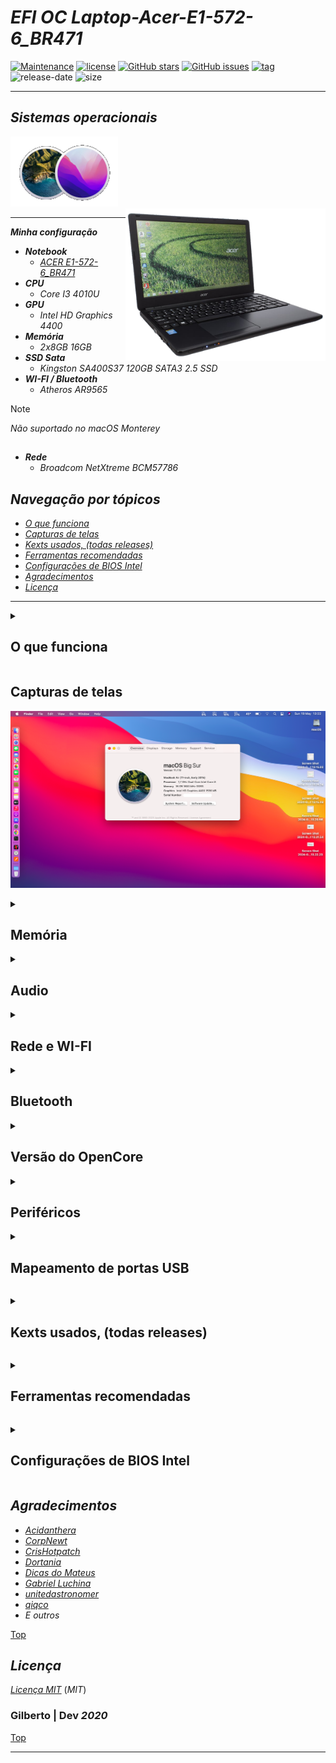 # *EFI OC Laptop-Acer-E1-572-6_BR471*

[![Maintenance](https://img.shields.io/badge/Maintained%3F-yes-green.svg)](https://GitHub.com/Gilberto-Mascena/Laptop-Acer-E1-572)
[![license](https://img.shields.io/github/license/Gilberto-Mascena/Laptop-Acer-E1-572)](https://github.com/Gilberto-Mascena/Laptop-Acer-E1-572/blob/main/LICENSE.md)
[![GitHub stars](https://img.shields.io/github/stars/Gilberto-Mascena/Laptop-Acer-E1-572)](https://github.com/Gilberto-Mascena/Laptop-Acer-E1-572/stargazers)
[![GitHub issues](https://img.shields.io/github/issues/Gilberto-Mascena/Laptop-Acer-E1-572)](https://github.com/Gilberto-Mascena/Laptop-Acer-E1-572/issues)
[![tag](https://img.shields.io/github/v/release/Gilberto-Mascena/Laptop-Acer-E1-572)](https://github.com/Gilberto-Mascena/Laptop-Acer-E1-572/releases)
![release-date](https://img.shields.io/github/release-date/Gilberto-Mascena/Laptop-Acer-E1-572)
![size](https://img.shields.io/github/repo-size/Gilberto-Mascena/Laptop-Acer-E1-572)

---

## *Sistemas operacionais*

<div>
  <img src="./img/macos-two.png" alt="macOS icons">
</div>

<div>
  <img align="right" src="./img/banner-acer.png" alt="photo NoteBook Acer" width="320">
</div>

---

_**Minha configuração**_

 - _**Notebook**_
   - [*ACER E1-572-6_BR471*](https://www.acer.com/br-pt/support?search=40545129395;NX.MEVAL.019;E1-572&filter=global_download)
 - _**CPU**_
   - *Core I3 4010U*
 - _**GPU**_
   - *Intel HD Graphics 4400*
 - _**Memória**_
   - *2x8GB 16GB*
 - _**SSD Sata**_
   - *Kingston SA400S37 120GB SATA3 2.5 SSD*
 - _**WI-FI / Bluetooth**_
   - *Atheros AR9565*
>[!NOTE]  
> _Não suportado no macOS Monterey_

##
- _**Rede**_
   - *Broadcom NetXtreme BCM57786*

<a name="ancora"></a>

## _Navegação por tópicos_
- [*O que funciona*](#ancora1)
- [*Capturas de telas*](#ancora2)
- [*Kexts usados, (todas releases)*](#ancora3)
- [*Ferramentas recomendadas*](#ancora4)
- [*Configurações de BIOS Intel*](#ancora5)
- [*Agradecimentos*](#ancora6)
- [*Licença* ](#ancora7)

---

<a id="ancora1"></a>

<details><summary><h2>O que funciona</h2></summary>

- [x] *Video (onbord HDMI).*
- [x] *Audio*
- [x] *Rdee*
- [x] *WI-FI*
- [X] *Bluetooth*
- [x] *USB*
- [X] *Sleep*

[Top](#ancora)
</details>

<a id="ancora2"></a>

## Capturas de telas

![about](./img/about.png)

<details><summary><h2>Memória</h2></summary>

![memory](./img/memory.png)
</details>

<details><summary><h2>Audio</h2></summary>

![sound](./img/sound.png)
</details>

<details><summary><h2>Rede e WI-FI</h2></summary>

![network](./img/network-wi-fi.png)
</details>

<details><summary><h2>Bluetooth</h2></summary>

![bluetooth](./img/bluetooth.png)
</details>

<details><summary><h2>Versão do OpenCore</h2></summary>

![opencore](./img/opencore-version.png)
</details>

<details><summary><h2>Periféricos</h2></summary>

![peripherals](./img/peripherals.png)
</details>

<details><summary><h2>Mapeamento de portas USB</h2></summary>

![usb-mapping](./img/USB-mapping.png)

[Top](#ancora)
</details>

<a id="ancora3"></a>

<details><summary><h2>Kexts usados, (todas releases)</h2></summary>

- *[`WhateverGreen.kext`](https://github.com/acidanthera/WhateverGreen)*
- *[`Lilu.kext`](https://github.com/acidanthera/Lilu)*
- *[`VirtualSMC`](https://github.com/acidanthera/VirtualSMC), somente: `VirtualSMC.kext`, `SMCProcessor.kext`, `SMCBatteryManager.kext` e `SMCSuperIO.kext`*.
- *[`IntelMausi.kext`](https://github.com/acidanthera/IntelMausi)*
- *[`CpuTscSync.kext`](https://github.com/acidanthera/CpuTscSync)*
- *[`CPUFriend`](https://github.com/acidanthera/CPUFriend)*
- *`CPUFriendDataProvider.kext`*
- *[`AppleALC.kext`](https://github.com/acidanthera/AppleALC)*
- *`USBMap.kext`*
- *[`RestrictEvents.kext`](https://github.com/acidanthera/RestrictEvents)*
- *[`VoodooPS2Controller.kext`](https://bitbucket.org/RehabMan/os-x-voodoo-ps2-controller/downloads/)*
- *[`RTCMemoryFixup.kext`](https://github.com/acidanthera/RTCMemoryFixup/releases)*
- *[`AppleBCM57XXEthernet.kext`](https://github.com/unitedastronomer/AppleBCM57XXEthernet/releases/tag/Kext1)*
- *[`AirPortAtheros40-AR9565`](https://github.com/qiqco/Atheros-Wi-Fi-Hackintosh-macOS/blob/main/AirPortAtheros40-AR9565.zip)*
- *[`HS80211Family.kext`](https://github.com/qiqco/Atheros-Wi-Fi-Hackintosh-macOS/blob/main/HS80211Family.kext.zip)*

[Top](#ancora)
</details>

<a id="ancora4"></a>

<details><summary><h2>Ferramentas recomendadas</h2></summary>

* Recomendação 1
  * *Use [`GenSMBIOS`](https://github.com/corpnewt/GenSMBIOS), para gerar novos seriais para seu SMBIOS a fim de evitar conflitos com iServices*
* Recomendação 2
  * *Use [`ProperTree`](https://github.com/corpnewt/ProperTree), para editar seu config.plist*     
* Recomendação 3
  * *Use [`USBMap`](https://github.com/corpnewt/USBMap), para mapear suas portas USB, a partir do OC 0.9.3, elas podem ser mapeadas com XHCIPortLimit habilitado em config.plist + [`USBInjectAll`](https://github.com/Sniki/OS-X-USB-Inject-All/releases).*
* Recomendação 4
  * *Extraia seu DSDT do Windows*
  * *Use [`SSDTTime`](https://github.com/corpnewt/SSDTTime), para gerar seus patches SSDT*    
* Recomendação 5
  * *Use [`MaciASL`](https://github.com/acidanthera/MaciASL), para compilar seus patches SSDT no mac*

[Top](#ancora)
</details>

<a id="ancora5"></a>

<details><summary><h2>Configurações de BIOS Intel</h2></summary>

- [*OpenCore Install Guide*](https://dortania.github.io/OpenCore-Install-Guide/config-laptop.plist/haswell.html#intel-bios-settings)

[Top](#ancora)
</details>

<a id="ancora6"></a>

## *Agradecimentos*

- [*Acidanthera*](https://github.com/acidanthera)
- [*CorpNewt*](https://github.com/corpnewt)
- [*CrisHotpatch*](https://t.me/crishotpatch)
- [*Dortania*](https://dortania.github.io/OpenCore-Install-Guide/config.plist/haswell.html)
- [*Dicas do Mateus*](https://www.youtube.com/c/DicasdoMateus)
- [*Gabriel Luchina*](https://www.youtube.com/c/GabrielLuchina)
- [*unitedastronomer*](https://github.com/unitedastronomer)
- [*qiqco*](https://github.com/qiqco)
- *E outros*

[Top](#ancora)

<a id="ancora7"></a>

## *Licença*

[*Licença MIT*](LICENSE.md) (*MIT*)

### Gilberto | Dev _2020_ 

[Top](#ancora)

---